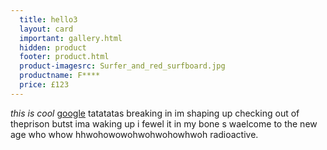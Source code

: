 ```yaml
---
  title: hello3
  layout: card
  important: gallery.html
  hidden: product
  footer: product.html
  product-imagesrc: Surfer_and_red_surfboard.jpg
  productname: F****
  price: £123
---
```

*this is cool* [google](http://www.google.com/) tatatatas
breaking in im shaping up checking out of theprison butst ima waking up i fewel it in my bone s waelcome to the new age who whow hhwohowowohwohwohowhwoh radioactive.
